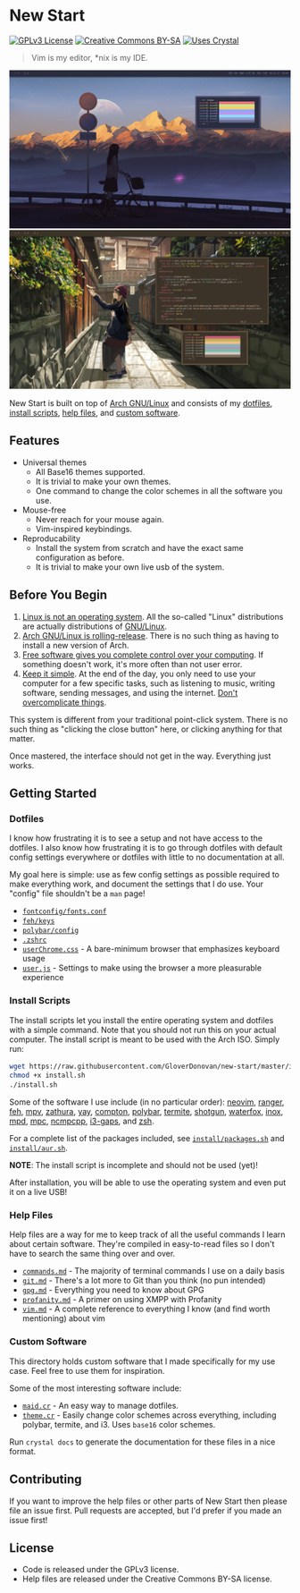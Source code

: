 # New Start

[![GPLv3 License](https://img.shields.io/badge/License-GPLv3-444267.svg?style=for-the-badge&colorA=676E95)](https://www.gnu.org/licenses/gpl-3.0.en.html)
[![Creative Commons BY-SA](https://img.shields.io/badge/Creative_Commons-BY&ndash;SA-444267.svg?style=for-the-badge&colorA=676E95)](https://creativecommons.org/licenses/by-sa/4.0/)
[![Uses Crystal](https://img.shields.io/badge/Uses-Crystal-444267.svg?style=for-the-badge&colorA=676E95)](https://crystal-lang.org)

> Vim is my editor, \*nix is my IDE.

![Screenshot](etc/preview.jpg?raw=true)
![Screenshot](etc/preview2.jpg?raw=true)

New Start is built on top of [Arch GNU/Linux](https://www.archlinux.org/) and consists of my [dotfiles](dotfiles/), [install scripts](install/), [help files](help/), and [custom software](src/).

## Features

- Universal themes
    - All Base16 themes supported.
    - It is trivial to make your own themes.
    - One command to change the color schemes in all the software you use.
- Mouse-free
    - Never reach for your mouse again.
    - Vim-inspired keybindings.
- Reproducability
    - Install the system from scratch and have the exact same configuration as before.
    - It is trivial to make your own live usb of the system.

## Before You Begin

1. [Linux is not an operating system](https://www.gnu.org/gnu/linux-and-gnu.html). All the so-called "Linux" distributions are actually distributions of [GNU/Linux](https://www.gnu.org/gnu/gnu-users-never-heard-of-gnu.html).
2. [Arch GNU/Linux is rolling-release](https://wiki.archlinux.org/index.php/Arch_Linux). There is no such thing as having to install a new version of Arch.
3. [Free software gives you complete control over your computing](https://www.gnu.org/philosophy/free-sw.html). If something doesn't work, it's more often than not user error.
4. [Keep it simple](https://en.wikipedia.org/wiki/Minimalism_(computing)). At the end of the day, you only need to use your computer for a few specific tasks, such as listening to music, writing software, sending messages, and using the internet. [Don't overcomplicate things](https://en.wikipedia.org/wiki/KISS_principle).

This system is different from your traditional point-click system. There is no such thing as "clicking the close button" here, or clicking anything for that matter.

Once mastered, the interface should not get in the way. Everything just works.

## Getting Started

### Dotfiles

I know how frustrating it is to see a setup and not have access to the dotfiles. I also know how frustrating it is to go through dotfiles with default config settings everywhere or dotfiles with little to no documentation at all.

My goal here is simple: use as few config settings as possible required to make everything work, and document the settings that I do use. Your "config" file shouldn't be a `man` page!

- [`fontconfig/fonts.conf`](dotfiles/.config/fontconfig/fonts.conf)
- [`feh/keys`](dotfiles/.config/feh/keys)
- [`polybar/config`](dotfiles/.config/polybar/config)
- [`.zshrc`](dotfiles/.zshrc)
- [`userChrome.css`](etc/userChrome.css) - A bare-minimum browser that emphasizes keyboard usage
- [`user.js`](etc/user.js) - Settings to make using the browser a more pleasurable experience

### Install Scripts

The install scripts let you install the entire operating system and dotfiles with a simple command. Note that you should not run this on your actual computer. The install script is meant to be used with the Arch ISO. Simply run:

```bash
wget https://raw.githubusercontent.com/GloverDonovan/new-start/master/install/install.sh
chmod +x install.sh
./install.sh
```

Some of the software I use include (in no particular order): [neovim](https://github.com/neovim/neovim), [ranger](https://github.com/ranger/ranger), [feh](https://github.com/derf/feh), [mpv](https://github.com/mpv-player/mpv), [zathura](https://github.com/pwmt/zathura), [yay](https://github.com/Jguer/yay), [compton](https://github.com/chjj/compton), [polybar](https://github.com/jaagr/polybar), [termite](https://github.com/thestinger/termite), [shotgun](https://github.com/Streetwalrus/shotgun), [waterfox](https://github.com/MrAlex94/Waterfox), [inox](https://github.com/gcarq/inox-patchset), [mpd](https://github.com/MusicPlayerDaemon/MPD), [mpc](https://github.com/MusicPlayerDaemon/mpc), [ncmpcpp](https://github.com/arybczak/ncmpcpp), [i3-gaps](https://github.com/Airblader/i3), and [zsh](https://wiki.archlinux.org/index.php/Zsh).

For a complete list of the packages included, see [`install/packages.sh`](install/packages.sh) and [`install/aur.sh`](install/aur.sh).

**NOTE**: The install script is incomplete and should not be used (yet)!

After installation, you will be able to use the operating system and even put it on a live USB!

### Help Files

Help files are a way for me to keep track of all the useful commands I learn about certain software. They're compiled in easy-to-read files so I don't have to search the same thing over and over.

- [`commands.md`](help/commands.md) - The majority of terminal commands I use on a daily basis
- [`git.md`](help/git.md) - There's a lot more to Git than you think (no pun intended)
- [`gpg.md`](help/gpg.md) - Everything you need to know about GPG
- [`profanity.md`](help/profanity.md) - A primer on using XMPP with Profanity
- [`vim.md`](help/vim.md) - A complete reference to everything I know (and find worth mentioning) about vim

### Custom Software

This directory holds custom software that I made specifically for my use case. Feel free to use them for inspiration.

Some of the most interesting software include:

- [`maid.cr`](src/maid.cr) - An easy way to manage dotfiles.
- [`theme.cr`](src/theme.cr) - Easily change color schemes across everything, including polybar, termite, and i3. Uses `base16` color schemes.

Run `crystal docs` to generate the documentation for these files in a nice format.

## Contributing

If you want to improve the help files or other parts of New Start then please file an issue first. Pull requests are accepted, but I'd prefer if you made an issue first!

## License

- Code is released under the GPLv3 license.
- Help files are released under the Creative Commons BY-SA license.
